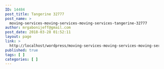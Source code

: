 ```yaml
---
ID: 14484
post_title: Tangerine 32777
post_name: >
  moving-services-moving-services-moving-services-tangerine-32777
author: mrgabonijeff@gmail.com
post_date: 2018-03-28 01:52:11
layout: page
link: >
  http://localhost/wordpress/moving-services-moving-services-moving-services-tangerine-32777/
published: true
tags: [ ]
categories: [ ]
---
```

